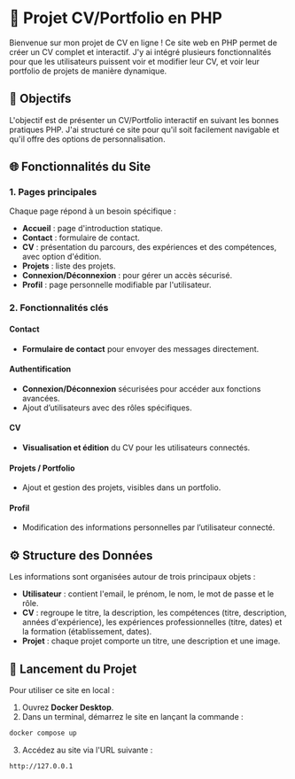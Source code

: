 # 📄 Projet CV/Portfolio en PHP

Bienvenue sur mon projet de CV en ligne ! Ce site web en PHP permet de créer un CV complet et interactif. J'y ai intégré plusieurs fonctionnalités pour que les utilisateurs puissent voir et modifier leur CV, et voir leur portfolio de projets de manière dynamique.

## 🎯 Objectifs
L'objectif est de présenter un CV/Portfolio interactif en suivant les bonnes pratiques PHP. J'ai structuré ce site pour qu'il soit facilement navigable et qu'il offre des options de personnalisation.

## 🌐 Fonctionnalités du Site

### 1. Pages principales
Chaque page répond à un besoin spécifique :
- **Accueil** : page d'introduction statique.
- **Contact** : formulaire de contact.
- **CV** : présentation du parcours, des expériences et des compétences, avec option d'édition.
- **Projets** : liste des projets.
- **Connexion/Déconnexion** : pour gérer un accès sécurisé.
- **Profil** : page personnelle modifiable par l'utilisateur.

### 2. Fonctionnalités clés

#### Contact
- **Formulaire de contact** pour envoyer des messages directement.

#### Authentification
- **Connexion/Déconnexion** sécurisées pour accéder aux fonctions avancées.
- Ajout d’utilisateurs avec des rôles spécifiques.

#### CV
- **Visualisation et édition** du CV pour les utilisateurs connectés.

#### Projets / Portfolio
- Ajout et gestion des projets, visibles dans un portfolio.

#### Profil
- Modification des informations personnelles par l’utilisateur connecté.

## ⚙️ Structure des Données

Les informations sont organisées autour de trois principaux objets :
- **Utilisateur** : contient l'email, le prénom, le nom, le mot de passe et le rôle.
- **CV** : regroupe le titre, la description, les compétences (titre, description, années d'expérience), les expériences professionnelles (titre, dates) et la formation (établissement, dates).
- **Projet** : chaque projet comporte un titre, une description et une image.

## 🚀 Lancement du Projet

Pour utiliser ce site en local :

1. Ouvrez **Docker Desktop**.
2. Dans un terminal, démarrez le site en lançant la commande :

```bash
docker compose up
```

3. Accédez au site via l'URL suivante :
```bash
http://127.0.0.1
```

